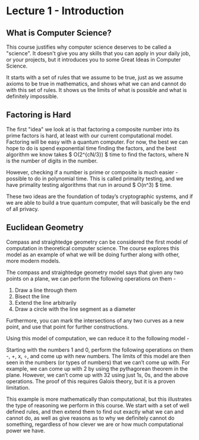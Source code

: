 # Lecture 1 - Introduction
## What is Computer Science?
This course justifies why computer science deserves to be called a "science".
It doesn't give you any skills that you can apply in your daily job, or your
projects, but it introduces you to some Great Ideas in Computer Science.

It starts with a set of rules that we assume to be true, just as we assume
axioms to be true in mathematics, and shows what we can and cannot do with
this set of rules. It shows us the limits of what is possible and what is
definitely impossible.

## Factoring is Hard
The first "idea" we look at is that factoring a composite number into its
prime factors is hard, at least with our current computational model.
Factoring will be easy with a quantum computer. For now, the best we can hope
to do is spend exponential time finding the factors, and the best algorithm we
know takes $ O(2^{cN/3}) $ time to find the factors, where N is the number of
digits in the number.

However, checking if a number is prime or composite is much easier - possible
to do in polynomial time. This is called primality testing, and we have primality
testing algorithms that run in around $ O(n^3) $ time.

These two ideas are the foundation of today’s cryptographic systems, and if we
are able to build a true quantum computer, that will basically be the end of all privacy.


## Euclidean Geometry
Compass and straightedge geometry can be considered the first model of computation in
theoretical computer science. The course explores this model as an example of what we
will be doing further along with other, more modern models.

The compass and straightedge geometry model says that given any two points on a plane,
we can perform the following operations on them -

1. Draw a line through them
2. Bisect the line
3. Extend the line arbitrarily
4. Draw a circle with the line segment as a diameter

Furthermore, you can mark the intersections of any two curves as a new point, and use
that point for further constructions.

Using this model of computation, we can reduce it to the following model -

Starting with the numbers 1 and 0, perform the following operations on them -, +, x, ÷,
and come up with new numbers. The limits of this model are then seen in the numbers
(or types of numbers) that we can’t come up with. For example, we can come up with 2
by using the pythagorean theorem in the plane. However, we can’t come up with 32 using
just 1s, 0s, and the above operations. The proof of this requires Galois theory, but it
is a proven limitation.

This example is more mathematically than computational, but this illustrates the type of
reasoning we perform in this course. We start with a set of well defined rules, and then
extend them to find out exactly what we can and cannot do, as well as give reasons as to
why we definitely cannot do something, regardless of how clever we are or how much computational
power we have.

